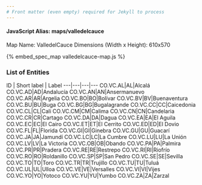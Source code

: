 ```yaml
---
# Front matter (even empty) required for Jekyll to process
---
```


#### JavaScript Alias: maps/valledelcauce

Map Name: ValledelCauce
Dimensions (Width x Height): 610x570



{% embed_spec_map valledelcauce-map.js %}

### List of Entities

ID | Short label | Label
---|---|---|---
CO.VC.AL|AL|Alcalá
CO.VC.AD|AD|Andalucía
CO.VC.AN|AN|Ansermanuevo
CO.VC.AR|AR|Argelia
CO.VC.BO|BO|Bolívar
CO.VC.BV|BV|Buenaventura
CO.VC.BU|BU|Buga
CO.VC.BG|BG|Bugalagrande
CO.VC.CC|CC|Caicedonia
CO.VC.CL|CL|Cali
CO.VC.CM|CM|Calima
CO.VC.CN|CN|Candelaria
CO.VC.CR|CR|Cartago
CO.VC.DA|DA|Dagua
CO.VC.EA|EA|El Aguila
CO.VC.EC|EC|El Cairo
CO.VC.ET|ET|El Cerrito
CO.VC.ED|ED|El Dovio
CO.VC.FL|FL|Florida
CO.VC.GI|GI|Ginebra
CO.VC.GU|GU|Guacarí
CO.VC.JA|JA|Jamundí
CO.VC.LC|LC|La Cumbre
CO.VC.LU|LU|La Unión
CO.VC.LV|LV|La Victoria
CO.VC.OB|OB|Obando
CO.VC.PA|PA|Palmira
CO.VC.PR|PR|Pradera
CO.VC.RE|RE|Restrepo
CO.VC.RI|RI|Riofrío
CO.VC.RO|RO|Roldanillo
CO.VC.SP|SP|San Pedro
CO.VC.SE|SE|Sevilla
CO.VC.TO|TO|Toro
CO.VC.TR|TR|Trujillo
CO.VC.TU|TU|Tuluá
CO.VC.UL|UL|Ulloa
CO.VC.VE|VE|Versalles
CO.VC.VI|VI|Vijes
CO.VC.YO|YO|Yotoco
CO.VC.YU|YU|Yumbo
CO.VC.ZA|ZA|Zarzal